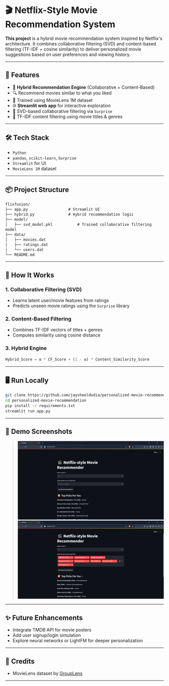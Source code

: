 # 🎬 Netflix-Style Movie Recommendation System

**This project** is a hybrid movie recommendation system inspired by Netflix's architecture. It combines collaborative filtering (SVD) and content-based filtering (TF-IDF + cosine similarity) to deliver personalized movie suggestions based on user preferences and viewing history.

---

## 🚀 Features

- 🎯 **Hybrid Recommendation Engine** (Collaborative + Content-Based)
- 🔍 Recommend movies similar to what you liked
- 🧠 Trained using MovieLens 1M dataset
- 🌐 **Streamlit web app** for interactive exploration
- 💾 SVD-based collaborative filtering via `Surprise`
- 📝 TF-IDF content filtering using movie titles & genres
<!-- - 🍿 “More Like This” — content-based movie similarity -->

---

## 🛠️ Tech Stack

- `Python`
- `pandas`, `scikit-learn`, `Surprise`
- `Streamlit` for UI
- `MovieLens 1M` dataset

---

## 📦 Project Structure

```
flixfusion/
├── app.py                  # Streamlit UI
├── hybrid.py               # Hybrid recommendation logic
├── model/
│   ├── svd_model.pkl           # Trained collaborative filtering model
├── data/
│   ├── movies.dat
│   ├── ratings.dat
│   └── users.dat
└── README.md
```

---

## 🧠 How It Works

### 1. Collaborative Filtering (SVD)
- Learns latent user/movie features from ratings
- Predicts unseen movie ratings using the `Surprise` library

### 2. Content-Based Filtering
- Combines TF-IDF vectors of titles + genres
- Computes similarity using cosine distance

### 3. Hybrid Engine
```python
Hybrid_Score = α * CF_Score + (1 - α) * Content_Similarity_Score
```

---

## 🖥️ Run Locally

```bash
git clone https://github.com/jaysheeldodia/personalized-movie-recommendation.git
cd personalized-movie-recommendation
pip install -r requirements.txt
streamlit run app.py
```

---

## 📄 Demo Screenshots

> ![Recommendations based on watch](Screenshot\Screenshot-1.png "Based on Watched")
> ![Recommendations based on likes](Screenshot\Screenshot-2.png "Based on Liked")

---

## ✨ Future Enhancements

- Integrate TMDB API for movie posters
- Add user signup/login simulation
- Explore neural networks or LightFM for deeper personalization

---

## 📌 Credits

- MovieLens dataset by [GroupLens](https://grouplens.org/datasets/movielens/1m/)

---